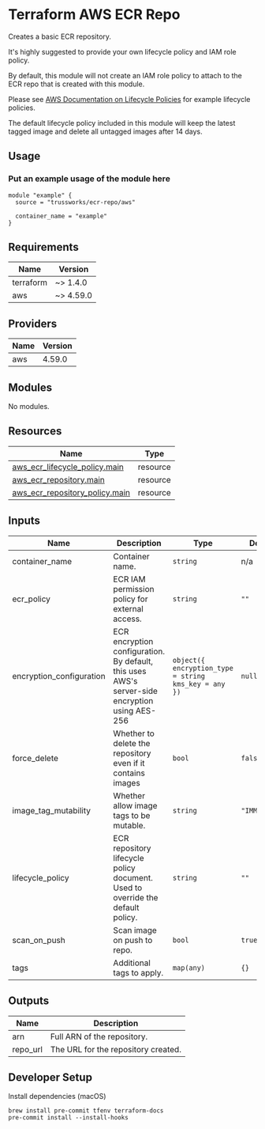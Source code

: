 # Terraform AWS ECR Repo

Creates a basic ECR repository.

It's highly suggested to provide your own lifecycle policy and IAM role policy.

By default, this module will not create an IAM role policy to attach to the ECR repo that is created with this module.

Please see [AWS Documentation on Lifecycle Policies](https://docs.aws.amazon.com/AmazonECR/latest/userguide/LifecyclePolicies.html) for example lifecycle policies.

The default lifecycle policy included in this module will keep the latest tagged image and delete all untagged images after 14 days.

## Usage

### Put an example usage of the module here

```hcl
module "example" {
  source = "trussworks/ecr-repo/aws"

  container_name = "example"
}
```

<!-- BEGIN_TF_DOCS -->

## Requirements

| Name      | Version   |
| --------- | --------- |
| terraform | ~> 1.4.0  |
| aws       | ~> 4.59.0 |

## Providers

| Name | Version |
| ---- | ------- |
| aws  | 4.59.0  |

## Modules

No modules.

## Resources

| Name                                                                                                                                | Type     |
| ----------------------------------------------------------------------------------------------------------------------------------- | -------- |
| [aws_ecr_lifecycle_policy.main](https://registry.terraform.io/providers/hashicorp/aws/latest/docs/resources/ecr_lifecycle_policy)   | resource |
| [aws_ecr_repository.main](https://registry.terraform.io/providers/hashicorp/aws/latest/docs/resources/ecr_repository)               | resource |
| [aws_ecr_repository_policy.main](https://registry.terraform.io/providers/hashicorp/aws/latest/docs/resources/ecr_repository_policy) | resource |

## Inputs

| Name                     | Description                                                                                    | Type                                                 | Default       | Required |
| ------------------------ | ---------------------------------------------------------------------------------------------- | ---------------------------------------------------- | ------------- | :------: |
| container_name           | Container name.                                                                                | `string`                                             | n/a           |   yes    |
| ecr_policy               | ECR IAM permission policy for external access.                                                 | `string`                                             | `""`          |    no    |
| encryption_configuration | ECR encryption configuration. By default, this uses AWS's server-side encryption using AES-256 | `object({ encryption_type = string kms_key = any })` | `null`        |    no    |
| force_delete             | Whether to delete the repository even if it contains images                                    | `bool`                                               | `false`       |    no    |
| image_tag_mutability     | Whether allow image tags to be mutable.                                                        | `string`                                             | `"IMMUTABLE"` |    no    |
| lifecycle_policy         | ECR repository lifecycle policy document. Used to override the default policy.                 | `string`                                             | `""`          |    no    |
| scan_on_push             | Scan image on push to repo.                                                                    | `bool`                                               | `true`        |    no    |
| tags                     | Additional tags to apply.                                                                      | `map(any)`                                           | `{}`          |    no    |

## Outputs

| Name     | Description                         |
| -------- | ----------------------------------- |
| arn      | Full ARN of the repository.         |
| repo_url | The URL for the repository created. |

<!-- END_TF_DOCS -->

## Developer Setup

Install dependencies (macOS)

```shell
brew install pre-commit tfenv terraform-docs
pre-commit install --install-hooks
```
